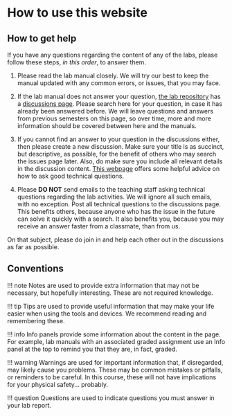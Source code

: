 # How to use this website

## How to get help

If you have any questions regarding the content of any of the labs, please follow these steps, *in this order*, to answer them.  

1. Please read the lab manual closely. We will try our best to keep the manual updated with any common errors, or issues, that you may face.

2. If the lab manual does not answer your question, [the lab repository](https://github.com/nus-cg3207/labs) has a [discussions page](https://github.com/NUS-CG3207/labs/discussions). Please search here for your question, in case it has already been answered before. We will leave questions and answers from previous semesters on this page, so over time, more and more information should be covered between here and the manuals.

3. If you cannot find an answer to your question in the discussions either, then please create a new discussion. Make sure your title is as succinct, but descriptive, as possible, for the benefit of others who may search the issues page later. Also, do make sure you include all relevant details in the discussion content. [This webpage](https://www.freecodecamp.org/news/how-to-ask-good-technical-questions/) offers some helpful advice on how to ask good technical questions.

4. Please **DO NOT** send emails to the teaching staff asking technical questions regarding the lab activities. We will ignore all such emails, with no exception. Post all technical questions to the discussions page. This benefits others, because anyone who has the issue in the future can solve it quickly with a search. It also benefits you, because you may receive an answer faster from a classmate, than from us.

On that subject, please do join in and help each other out in the discussions as far as possible.

## Conventions

!!! note
    Notes are used to provide extra information that may not be necessary, but hopefully interesting. These are not required knowledge. 

!!! tip
    Tips are used to provide useful information that may make your life easier when using the tools and devices. We recommend reading and remembering these. 

!!! info
    Info panels provide some information about the content in the page. For example, lab manuals with an associated graded assignment use an Info panel at the top to remind you that they are, in fact, graded. 

!!! warning
    Warnings are used for important information that, if disregarded, may likely cause you problems. These may be common mistakes or pitfalls, or reminders to be careful. In this course, these will not have implications for your physical safety... probably. 

!!! question
    Questions are used to indicate questions you must answer in your lab report. 